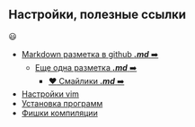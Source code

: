 Настройки, полезные ссылки
---
:smiley:
- [Markdown разметка в github **_.md_** :arrow_right:](https://github.com/sandino/Markdown-Cheatsheet)
    - [Еще одна разметка **_.md_** :arrow_right:](https://github.com/GnuriaN/format-README/blob/master/README.md)
        - [:heart: Смайлики **_.md_** :arrow_right:](https://github.com/GnuriaN/format-README/blob/master/emoji.md)
- [Настройки vim](./GLBAL/vim/vim.md)
- [Установка программ](./GLBAL/install/program.md)
- [Фишки компиляции](./GLBAL/install/program.md)
